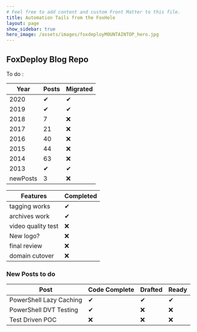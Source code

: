 ```yaml
---
# Feel free to add content and custom Front Matter to this file.
title: Automation Tails from the FoxHole
layout: page
show_sidebar: true
hero_image: /assets/images/foxdeployMOUNTAINTOP_hero.jpg
---
```

## FoxDeploy Blog Repo

To do : 

Year | Posts | Migrated
------ | ------ | ----
2020   | ✔| ✔
2019   | ✔| ✔
2018   | 7 |❌
2017   | 21 |❌
2016   | 40 |❌
2015   | 44 |❌
2014   | 63 |❌
2013   |  ✔ |✔
newPosts | 3 |❌

Features | Completed
------ | ------
tagging works | ✔
archives work | ✔
video quality test | ❌
New logo? | ❌
final review | ❌
domain cutover | ❌

### New Posts to do

Post | Code Complete | Drafted | Ready 
--| --|--|--
PowerShell Lazy Caching | ✔ | ✔ | ✔
PowerShell DVT Testing  | ✔ | ❌ | ❌
Test Driven POC | ❌ | ❌ | ❌
